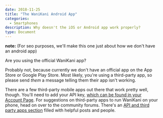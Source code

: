 ```yaml
---
date: 2018-11-25
title: "The WaniKani Android App"
categories:
  - Smartphones
description: Why doesn't the iOS or Android app work properly?
type: Document
---
```


**note:** (For seo purposes, we'll make this one just about how we don't have an android app)

Are you using the official WaniKani app?

Probably not, because currently we don't have an official app on the App Store or Google Play Store. Most likely, you're using a third-party app, so please send _them_ a message telling them their app isn't working.

There are a few third-party mobile apps out there that work pretty well, though. You'll need to add your API key, [which can be found in your Account Page](https://www.wanikani.com/settings/account). For suggestions on third-party apps to run WaniKani on your phone, head on over to the community forums. There's an [API and third party apps section](https://community.wanikani.com/c/wanikani/api-and-third-party-apps) filled with helpful posts and people.

